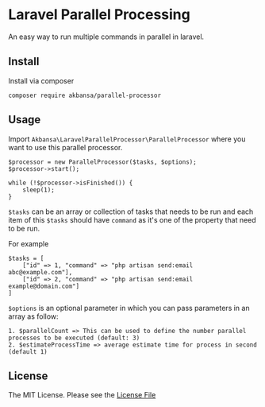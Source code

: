 # Laravel Parallel Processing

An easy way to run multiple commands in parallel in laravel.

## Install

Install via composer

    composer require akbansa/parallel-processor
## Usage

Import `Akbansa\LaravelParallelProcessor\ParallelProcessor` where you want to use this parallel processor.

    $processor = new ParallelProcessor($tasks, $options);
    $processor->start();

    while (!$processor->isFinished()) {
        sleep(1);
    }
    
`$tasks` can be an array or collection of tasks that needs to be run and each item of this `$tasks` should have `command` as it's one of the property that need to be run.

For example

    $tasks = [
        ["id" => 1, "command" => "php artisan send:email abc@example.com"],
        ["id" => 2, "command" => "php artisan send:email example@domain.com"]
    ]
    
`$options` is an optional parameter in which you can pass parameters in an array as follow:

    1. $parallelCount => This can be used to define the number parallel processes to be executed (default: 3)
    2. $estimateProcessTime => average estimate time for process in second (default 1)
    
## License

The MIT License. Please see the [License File](LICENSE.md)

